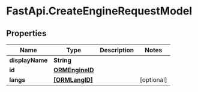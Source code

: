 # FastApi.CreateEngineRequestModel

## Properties

Name | Type | Description | Notes
------------ | ------------- | ------------- | -------------
**displayName** | **String** |  | 
**id** | [**ORMEngineID**](ORMEngineID.md) |  | 
**langs** | [**[ORMLangID]**](ORMLangID.md) |  | [optional] 


